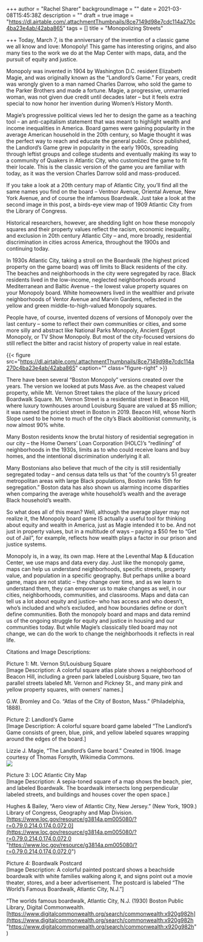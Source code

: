 +++
author = "Rachel Sharer"
backgroundImage = ""
date = 2021-03-08T15:45:38Z
description = ""
draft = true
image = "https://dl.airtable.com/.attachmentThumbnails/8ce7149d98e7cdc114a270c4ba23e4ab/42aba865"
tags = []
title = "Monopolizing Streets"

+++
Today, March 7, is the anniversary of the invention of a classic game we all know and love: Monopoly! This game has interesting origins, and also many ties to the work we do at the Map Center with maps, data, and the pursuit of equity and justice.  
  
Monopoly was invented in 1904 by Washington D.C. resident Elizabeth Magie, and was originally known as the “Landlord’s Game.” For years, credit was wrongly given to a man named Charles Darrow, who sold the game to the Parker Brothers and made a fortune. Magie, a progressive, unmarried woman, was not given due credit until decades later – but it feels extra special to now honor her invention during Women’s History Month.  
  
Magie’s progressive political views led her to design the game as a teaching tool – an anti-capitalism statement that was meant to highlight wealth and income inequalities in America. Board games were gaining popularity in the average American household in the 20th century, so Magie thought it was the perfect way to reach and educate the general public. Once published, the Landlord’s Game grew in popularity in the early 1900s, spreading through leftist groups and college students and eventually making its way to a community of Quakers in Atlantic City, who customized the game to fit their locale. This is the classic version of the game you are familiar with today, as it was the version Charles Darrow sold and mass-produced.  
  
If you take a look at a 20th century map of Atlantic City, you’ll find all the same names you find on the board – Ventnor Avenue, Oriental Avenue, New York Avenue, and of course the infamous Boardwalk. Just take a look at the second image in this post, a birds-eye view map of 1909 Atlantic City from the Library of Congress.  
  
Historical researchers, however, are shedding light on how these monopoly squares and their property values reflect the racism, economic inequality, and exclusion in 20th century Atlantic City – and, more broadly, residential discrimination in cities across America, throughout the 1900s and continuing today.  
  
In 1930s Atlantic City, taking a stroll on the Boardwalk (the highest priced property on the game board) was off limits to Black residents of the city. The beaches and neighborhoods in the city were segregated by race. Black residents lived in the low-income, neglected neighborhoods around Mediterranean and Baltic Avenue – the lowest value property squares on your Monopoly board. White homeowners lived in the wealthier and private neighborhoods of Ventor Avenue and Marvin Gardens, reflected in the yellow and green middle-to-high-valued Monopoly squares.  
  
People have, of course, invented dozens of versions of Monopoly over the last century – some to reflect their own communities or cities, and some more silly and abstract like National Parks Monopoly, Ancient Egypt Monopoly, or TV Show Monopoly. But most of the city-focused versions do still reflect the bitter and racist history of property value in real estate.  
  
{{< figure src="https://dl.airtable.com/.attachmentThumbnails/8ce7149d98e7cdc114a270c4ba23e4ab/42aba865" caption="" class="figure-right" >}}

There have been several “Boston Monopoly” versions created over the years. The version we looked at puts Mass Ave. as the cheapest valued property, while Mt. Vernon Street takes the place of the luxury priced Boardwalk Square. Mt. Vernon Street is a residential street in Beacon Hill, where luxury townhouses around Louisburg Square are valued at $5 million; it was named the priciest street in Boston in 2019. Beacon Hill, whose North Slope used to be home to much of the city’s Black abolitionist community, is now almost 90% white.   
  
Many Boston residents know the brutal history of residential segregation in our city – the Home Owners’ Loan Corporation (HOLC)’s “redlining” of neighborhoods in the 1930s, limits as to who could receive loans and buy homes, and the intentional discrimination underlying it all.  
  
Many Bostonians also believe that much of the city is still residentially segregated today – and census data tells us that “of the country’s 51 greater metropolitan areas with large Black populations, Boston ranks 15th for segregation.” Boston data has also shown us alarming income disparities when comparing the average white household’s wealth and the average Black household’s wealth.  
   
So what does all of this mean? Well, although the average player may not realize it, the Monopoly board game IS actually a useful tool for thinking about equity and wealth in America, just as Magie intended it to be. And not just in property values, but in a multitude of ways – paying a $50 fee to “Get out of Jail”, for example, reflects how wealth plays a factor in our prison and justice systems.  
  
Monopoly is, in a way, its own map. Here at the Leventhal Map & Education Center, we use maps and data every day. Just like the monopoly game, maps can help us understand neighborhoods, specific streets, property value, and population in a specific geography. But perhaps unlike a board game, maps are not static – they change over time, and as we learn to understand them, they can empower us to make changes as well, in our cities, neighborhoods, communities, and classrooms. Maps and data can tell us a lot about equity and justice– who has access and who doesn’t, who’s included and who’s excluded, and how boundaries define or don’t define communities. Both the monopoly board and maps and data remind us of the ongoing struggle for equity and justice in housing and our communities today. But while Magie’s classically tiled board may not change, we can do the work to change the neighborhoods it reflects in real life.   
  
Citations and Image Descriptions:  
  
Picture 1: Mt. Vernon St/Louisburg Square  
\[Image Description: A colorful square atlas plate shows a neighborhood of Beacon Hill, including a green park labeled Louisburg Square, two tan parallel streets labeled Mt. Vernon and Pickney St., and many pink and yellow property squares, with owners’ names.\]  
  
G.W. Bromley and Co. “Atlas of the City of Boston, Mass.” (Philadelphia, 1888).  
  
  
Picture 2: Landlord’s Game  
\[Image Description: A colorful square board game labeled “The Landlord’s Game consists of green, blue, pink, and yellow labeled squares wrapping around the edges of the board.\]  
  
Lizzie J. Magie, “The Landlord’s Game board.” Created in 1906. Image courtesy of Thomas Forsyth, Wikimedia Commons.  
![](https://en.wikipedia.org/wiki/Lizzie_Magie#/media/File:Landlords_Game_1906_image_courtesy_of_T_Forsyth_owner_of_the_registered_trademark_20151119.jpg)  
  
Picture 3: LOC Atlantic City Map  
\[Image Description: A sepia-toned square of a map shows the beach, pier, and labeled Boardwalk. The boardwalk intersects long perpendicular labeled streets, and buildings and houses cover the open space.\]  
  
Hughes & Bailey, “Aero view of Atlantic City, New Jersey.” (New York, 1909.) Library of Congress, Geography and Map Division.  
[https://www.loc.gov/resource/g3814a.pm005080/?r=0.79,0.214,0.174,0.072,0](https://www.loc.gov/resource/g3814a.pm005080/?r=0.79,0.214,0.174,0.072,0 "https://www.loc.gov/resource/g3814a.pm005080/?r=0.79,0.214,0.174,0.072,0")  
  
Picture 4: Boardwalk Postcard  
\[Image Description: A colorful painted postcard shows a beachside boardwalk with white families walking along it, and signs point out a movie theater, stores, and a beer advertisement. The postcard is labeled “The World’s Famous Boardwalk, Atlantic City, N.J.”\]  
  
“The worlds famous boardwalk, Atlantic City, N.J. (1930) Boston Public Library, Digital Commonwealth. [https://www.digitalcommonwealth.org/search/commonwealth:x920g982h](https://www.digitalcommonwealth.org/search/commonwealth:x920g982h "https://www.digitalcommonwealth.org/search/commonwealth:x920g982h")